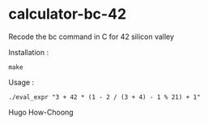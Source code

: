 # calculator-bc-42
Recode the bc command in C for 42 silicon valley

Installation :

`make`

Usage :

`./eval_expr "3 + 42 * (1 - 2 / (3 + 4) - 1 % 21) + 1"`

Hugo How-Choong
